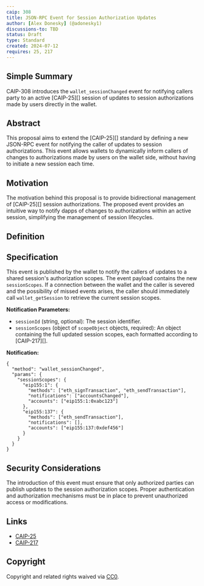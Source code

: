 ```yaml
---
caip: 308
title: JSON-RPC Event for Session Authorization Updates
author: [Alex Donesky] (@adonesky1)
discussions-to: TBD
status: Draft
type: Standard
created: 2024-07-12
requires: 25, 217
---
```


## Simple Summary

CAIP-308 introduces the `wallet_sessionChanged` event for notifying callers party to an active [CAIP-25][] session of updates to session authorizations made by users directly in the wallet.

## Abstract

This proposal aims to extend the [CAIP-25][] standard by defining a new JSON-RPC event for notifying the caller of updates to session authorizations. This event allows wallets to dynamically inform callers of changes to authorizations made by users on the wallet side, without having to initiate a new session each time.

## Motivation

The motivation behind this proposal is to provide bidirectional management of [CAIP-25][] session authorizations. The proposed event provides an intuitive way to notify dapps of changes to authorizations within an active session, simplifying the management of session lifecycles.

## Definition

## Specification

This event is published by the wallet to notify the callers of updates to a shared session's authorization scopes. The event payload contains the new `sessionScopes`. If a connection between the wallet and the caller is severed and the possibility of missed events arises, the caller should immediately call `wallet_getSession` to retrieve the current session scopes.

**Notification Parameters:**

- `sessionId` (string, optional): The session identifier.
- `sessionScopes` (object of `scopeObject` objects, required): An object containing the full updated session scopes, each formatted according to [CAIP-217][].

**Notification:**

```jsonc
{
  "method": "wallet_sessionChanged",
  "params": {
    "sessionScopes": {
      "eip155:1": {
        "methods": ["eth_signTransaction", "eth_sendTransaction"],
        "notifications": ["accountsChanged"],
        "accounts": ["eip155:1:0xabc123"]
      },
      "eip155:137": {
        "methods": ["eth_sendTransaction"],
        "notifications": [],
        "accounts": ["eip155:137:0xdef456"]
      }
    }
  }
}
```

## Security Considerations

The introduction of this event must ensure that only authorized parties can publish updates to the session authorization scopes. Proper authentication and authorization mechanisms must be in place to prevent unauthorized access or modifications.

## Links

- [CAIP-25](https://chainagnostic.org/CAIPs/caip-25)
- [CAIP-217](https://chainagnostic.org/CAIPs/caip-217)

## Copyright

Copyright and related rights waived via
[CC0](https://creativecommons.org/publicdomain/zero/1.0/).
